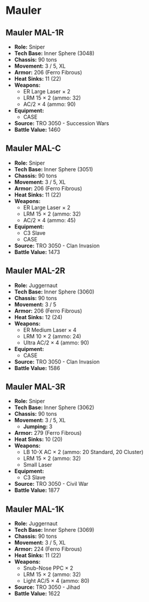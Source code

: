 # Mauler
## Mauler MAL-1R
- **Role:** Sniper
- **Tech Base:** Inner Sphere (3048)
- **Chassis:** 90 tons
- **Movement:** 3 / 5, XL
- **Armor:** 206 (Ferro Fibrous)
- **Heat Sinks:** 11 (22)
- **Weapons:**
  - ER Large Laser × 2
  - LRM 15 × 2 (ammo: 32)
  - AC/2 × 4 (ammo: 90)
- **Equipment:**
  - CASE
- **Source:** TRO 3050 - Succession Wars
- **Battle Value:** 1460

## Mauler MAL-C
- **Role:** Sniper
- **Tech Base:** Inner Sphere (3051)
- **Chassis:** 90 tons
- **Movement:** 3 / 5, XL
- **Armor:** 206 (Ferro Fibrous)
- **Heat Sinks:** 11 (22)
- **Weapons:**
  - ER Large Laser × 2
  - LRM 15 × 2 (ammo: 32)
  - AC/2 × 4 (ammo: 45)
- **Equipment:**
  - C3 Slave
  - CASE
- **Source:** TRO 3050 - Clan Invasion
- **Battle Value:** 1473

## Mauler MAL-2R
- **Role:** Juggernaut
- **Tech Base:** Inner Sphere (3060)
- **Chassis:** 90 tons
- **Movement:** 3 / 5
- **Armor:** 206 (Ferro Fibrous)
- **Heat Sinks:** 12 (24)
- **Weapons:**
  - ER Medium Laser × 4
  - LRM 10 × 2 (ammo: 24)
  - Ultra AC/2 × 4 (ammo: 90)
- **Equipment:**
  - CASE
- **Source:** TRO 3050 - Clan Invasion
- **Battle Value:** 1586

## Mauler MAL-3R
- **Role:** Sniper
- **Tech Base:** Inner Sphere (3062)
- **Chassis:** 90 tons
- **Movement:** 3 / 5, XL
  - **Jumping:** 3
- **Armor:** 279 (Ferro Fibrous)
- **Heat Sinks:** 10 (20)
- **Weapons:**
  - LB 10-X AC × 2 (ammo: 20 Standard, 20 Cluster)
  - LRM 15 × 2 (ammo: 32)
  - Small Laser
- **Equipment:**
  - C3 Slave
- **Source:** TRO 3050 - Civil War
- **Battle Value:** 1877

## Mauler MAL-1K
- **Role:** Juggernaut
- **Tech Base:** Inner Sphere (3069)
- **Chassis:** 90 tons
- **Movement:** 3 / 5, XL
- **Armor:** 224 (Ferro Fibrous)
- **Heat Sinks:** 11 (22)
- **Weapons:**
  - Snub-Nose PPC × 2
  - LRM 15 × 2 (ammo: 32)
  - Light AC/5 × 4 (ammo: 80)
- **Source:** TRO 3050 - Jihad
- **Battle Value:** 1622


